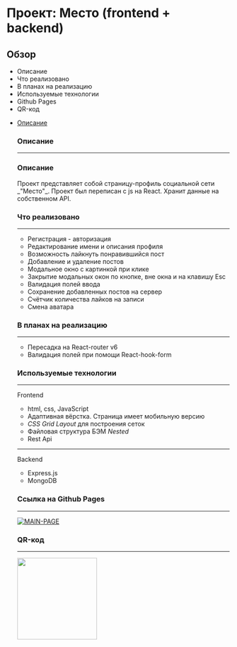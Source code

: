 # Проект: Место (frontend + backend)

## Обзор

* Описание 
* Что реализовано
* В планах на реализацию
* Используемые технологии
* Github Pages
* QR-код
<ul>
  <li><a href="desc">Описание</a></li>

### **Описание**
---
<h3 id="desc">Описание</h3>
Проект представляет собой страницу-профиль социальной сети _"Место"_. Проект был переписан с js на React. Хранит данные на собственном API.

### **Что реализовано**
---
+ Регистрация - авторизация
+ Редактирование имени и описания профиля
+ Возможность лайкнуть понравившийся пост
+ Добавление и удаление постов
+ Модальное окно с картинкой при клике
+ Закрытие модальных окон по кнопке, вне окна и на клавишу Esc
+ Валидация полей ввода
+ Сохранение добавленных постов на сервер
+ Счётчик количества лайков на записи
+ Смена аватара

### **В планах на реализацию**
---
+ Пересадка на React-router v6
+ Валидация полей при помощи React-hook-form

### **Используемые технологии**
---
Frontend
+ html, css, JavaScript
+ Адаптивная вёрстка. Страница имеет мобильную версию
+ _CSS Grid Layout_ для построения сеток
+ Файловая структура БЭМ _Nested_
+ Rest Api
---
Backend
+ Express.js
+ MongoDB

### **Ссылка на Github Pages**
---
<a href="https://kirkors.mesto.nomoredomains.work/"><img src="https://i.ibb.co/7XVHNgF/MAIN-PAGE.jpg" alt="MAIN-PAGE"></a>

### **QR-код**
---
<img src="http://qrcoder.ru/code/?https%3A%2F%2Fkirkors.mesto.nomoredomains.work&4&0" alt="" width="180" height="184"></a>

